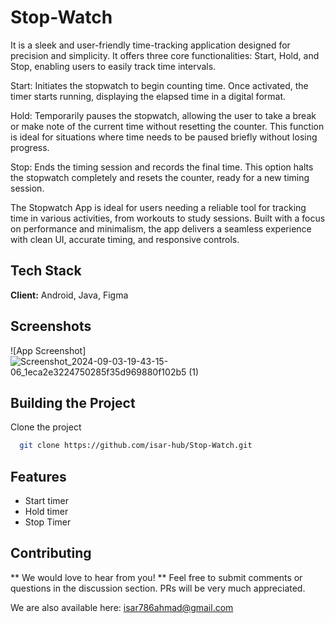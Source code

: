 
# Stop-Watch

It is a sleek and user-friendly time-tracking application designed for precision and simplicity. It offers three core functionalities: Start, Hold, and Stop, enabling users to easily track time intervals.

Start: Initiates the stopwatch to begin counting time. Once activated, the timer starts running, displaying the elapsed time in a digital format.

Hold: Temporarily pauses the stopwatch, allowing the user to take a break or make note of the current time without resetting the counter. This function is ideal for situations where time needs to be paused briefly without losing progress.

Stop: Ends the timing session and records the final time. This option halts the stopwatch completely and resets the counter, ready for a new timing session.

The Stopwatch App is ideal for users needing a reliable tool for tracking time in various activities, from workouts to study sessions. Built with a focus on performance and minimalism, the app delivers a seamless experience with clean UI, accurate timing, and responsive controls.


## Tech Stack

**Client:** Android, Java, Figma



## Screenshots

![App Screenshot]![Screenshot_2024-09-03-19-43-15-06_1eca2e3224750285f35d969880f102b5 (1)](https://github.com/user-attachments/assets/6d923f17-7592-438b-a2f9-08bb3012c29e)



## Building the Project

Clone the project

```bash
  git clone https://github.com/isar-hub/Stop-Watch.git
```




## Features

- Start timer
- Hold timer
- Stop Timer



## Contributing

** We would love to hear from you! ** Feel free to submit comments or questions in the discussion section. PRs will be very much appreciated.

We are also available here: isar786ahmad@gmail.com

